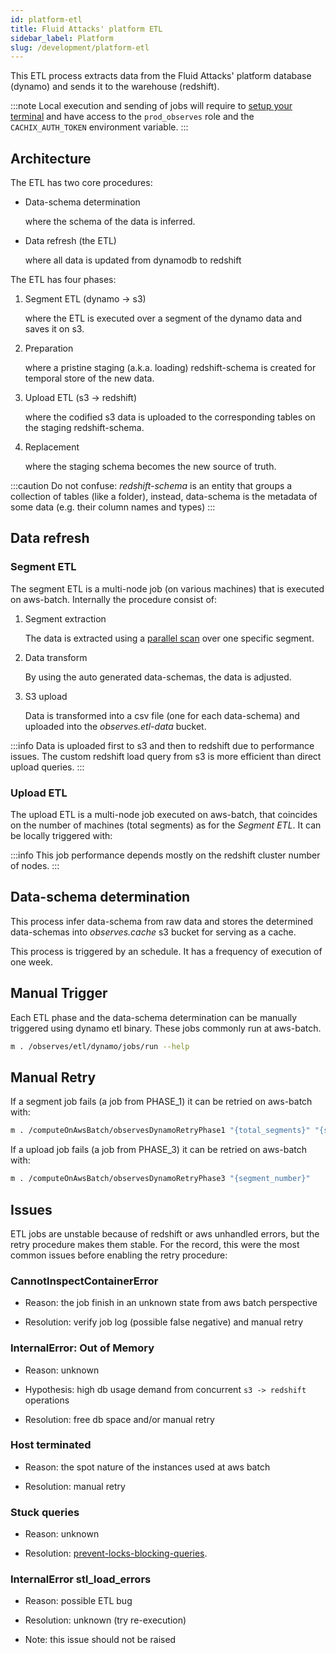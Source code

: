 ```yaml
---
id: platform-etl
title: Fluid Attacks' platform ETL
sidebar_label: Platform
slug: /development/platform-etl
---
```


This ETL process extracts data from the Fluid Attacks'
platform database (dynamo) and sends it to
the warehouse (redshift).

:::note
Local execution and sending of jobs will require to
[setup your terminal](/talent/engineering/onboarding#terminal)
and have access to the
`prod_observes` role and the `CACHIX_AUTH_TOKEN` environment variable.
:::

## Architecture

The ETL has two core procedures:

- Data-schema determination

    where the schema of the data is inferred.

- Data refresh (the ETL)

    where all data is updated from dynamodb to redshift

The ETL has four phases:

1. Segment ETL (dynamo -> s3)

    where the ETL is executed over a segment of the dynamo data and saves it on s3.

1. Preparation

    where a pristine staging (a.k.a. loading) redshift-schema is created for
    temporal store of the new data.

1. Upload ETL (s3 -> redshift)

    where the codified s3 data is uploaded to the corresponding tables on
    the staging redshift-schema.

1. Replacement

    where the staging schema becomes the new source of truth.

:::caution
Do not confuse: _redshift-schema_ is an entity that groups a collection of
tables (like a folder), instead, data-schema is the metadata of some data
(e.g. their column names and types)
:::

## Data refresh

### Segment ETL

The segment ETL is a multi-node job (on various machines) that is executed on aws-batch.
Internally the procedure consist of:

1. Segment extraction

    The data is extracted using a
    [parallel scan](https://docs.aws.amazon.com/amazondynamodb/latest/developerguide/Scan.html#Scan.ParallelScan)
    over one specific segment.

1. Data transform

    By using the auto generated data-schemas, the data is adjusted.

1. S3 upload

    Data is transformed into a csv file (one for each data-schema)
    and uploaded into the _observes.etl-data_ bucket.

:::info
Data is uploaded first to s3 and then to redshift due to performance issues.
The custom redshift load query from s3 is more efficient than direct upload
queries.
:::

### Upload ETL

The upload ETL is a multi-node job executed on aws-batch, that coincides on
the number of machines (total segments) as for the _Segment ETL_.
It can be locally triggered with:

:::info
This job performance depends mostly on the redshift cluster number of nodes.
:::

## Data-schema determination

This process infer data-schema from raw data and stores the determined
data-schemas into _observes.cache_ s3 bucket for serving as a cache.

This process is triggered by an schedule. It has a frequency of execution
of one week.

## Manual Trigger

Each ETL phase and the data-schema determination can be manually triggered
using dynamo etl binary. These jobs commonly run at aws-batch.

```bash
m . /observes/etl/dynamo/jobs/run --help
```

## Manual Retry

If a segment job fails (a job from PHASE_1) it can be retried on aws-batch with:

```bash
m . /computeOnAwsBatch/observesDynamoRetryPhase1 "{total_segments}" "{segment_number}"
```

If a upload job fails (a job from PHASE_3) it can be retried on aws-batch with:

```bash
m . /computeOnAwsBatch/observesDynamoRetryPhase3 "{segment_number}"
```

## Issues

ETL jobs are unstable because of redshift or aws unhandled errors,
but the retry procedure makes them stable.
For the record, this were the most common issues before enabling the
retry procedure:

### CannotInspectContainerError

- Reason: the job finish in an unknown state from aws batch perspective

- Resolution: verify job log (possible false negative) and manual retry

### InternalError: Out of Memory

- Reason: unknown

- Hypothesis: high db usage demand from concurrent `s3 -> redshift` operations

- Resolution: free db space and/or manual retry

### Host terminated

- Reason: the spot nature of the instances used at aws batch

- Resolution: manual retry

### Stuck queries

- Reason: unknown

- Resolution: [prevent-locks-blocking-queries](https://aws.amazon.com/es/premiumsupport/knowledge-center/prevent-locks-blocking-queries-redshift/#Resolution).

### InternalError stl_load_errors

- Reason: possible ETL bug

- Resolution: unknown (try re-execution)

- Note: this issue should not be raised
